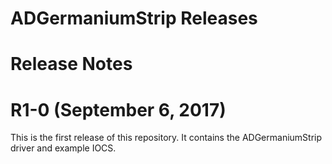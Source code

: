 ADGermaniumStrip Releases
======================


Release Notes
=============


R1-0 (September 6, 2017)
========================
This is the first release of this repository.  It contains the ADGermaniumStrip driver and example IOCS.



